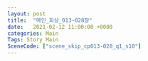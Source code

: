```yaml
---
layout: post
title:  "메인_회상_013~028장"
date:   2021-02-12 11:00:00 +0000
categories: Main
Tags: Story Main
SceneCode: ["scene_skip_cp013-028_q1_s10"]
---
```

